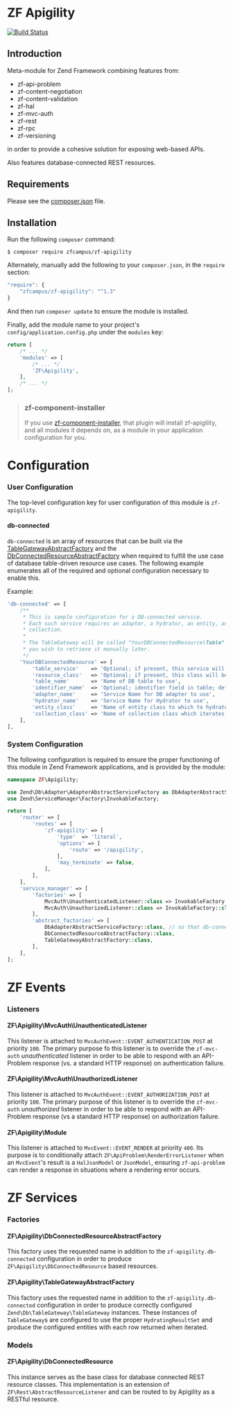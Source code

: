 ZF Apigility
============

[![Build Status](https://travis-ci.org/zfcampus/zf-apigility.png)](https://travis-ci.org/zfcampus/zf-apigility)

Introduction
------------

Meta-module for Zend Framework combining features from:

- zf-api-problem
- zf-content-negotiation
- zf-content-validation
- zf-hal
- zf-mvc-auth
- zf-rest
- zf-rpc
- zf-versioning

in order to provide a cohesive solution for exposing web-based APIs.

Also features database-connected REST resources.

Requirements
------------
  
Please see the [composer.json](composer.json) file.

Installation
------------

Run the following `composer` command:

```console
$ composer require zfcampus/zf-apigility
```

Alternately, manually add the following to your `composer.json`, in the `require` section:

```javascript
"require": {
    "zfcampus/zf-apigility": "^1.3"
}
```

And then run `composer update` to ensure the module is installed.

Finally, add the module name to your project's `config/application.config.php` under the `modules`
key:

```php
return [
    /* ... */
    'modules' => [
        /* ... */
        'ZF\Apigility',
    ],
    /* ... */
];
```

> ### zf-component-installer
>
> If you use [zf-component-installer](https://github.com/zendframework/zf-component-installer),
> that plugin will install zf-apigility, and all modules it depends on, as a
> module in your application configuration for you.

Configuration
=============

### User Configuration

The top-level configuration key for user configuration of this module is
`zf-apigility`.

#### db-connected

`db-connected` is an array of resources that can be built via the
[TableGatewayAbstractFactory](#zfapigilitytablegatewayabstractfactory) and the
[DbConnectedResourceAbstractFactory](#zfapigilitydbconnectedresourceabstractfactory) when required
to fulfill the use case of database table-driven resource use cases. The following example
enumerates all of the required and optional configuration necessary to enable this.

Example:

```php
'db-connected' => [
    /**
     * This is sample configuration for a DB-connected service.
     * Each such service requires an adapter, a hydrator, an entity, and a
     * collection.
     *
     * The TableGateway will be called "YourDBConnectedResource\Table" should
     * you wish to retrieve it manually later.
     */
    'YourDBConnectedResource' => [
        'table_service'    => 'Optional; if present, this service will be used as the table gateway',
        'resource_class'   => 'Optional; if present, this class will be used as the db-connected resource',
        'table_name'       => 'Name of DB table to use',
        'identifier_name'  => 'Optional; identifier field in table; defaults to table_name_id or id',
        'adapter_name'     => 'Service Name for DB adapter to use',
        'hydrator_name'    => 'Service Name for Hydrator to use',
        'entity_class'     => 'Name of entity class to which to hydrate',
        'collection_class' => 'Name of collection class which iterates entities; should be a Paginator extension',
    ],
],
```

### System Configuration

The following configuration is required to ensure the proper functioning of this module in Zend
Framework applications, and is provided by the module:

```php
namespace ZF\Apigility;

use Zend\Db\Adapter\AdapterAbstractServiceFactory as DbAdapterAbstractServiceFactory;
use Zend\ServiceManager\Factory\InvokableFactory;

return [
    'router' => [
        'routes' => [
            'zf-apigility' => [
                'type'  => 'literal',
                'options' => [
                    'route' => '/apigility',
                ],
                'may_terminate' => false,
            ],
        ],
    ],
    'service_manager' => [
        'factories' => [
            MvcAuth\UnauthenticatedListener::class => InvokableFactory::class,
            MvcAuth\UnauthorizedListener::class => InvokableFactory::class,
        ],
        'abstract_factories' => [
            DbAdapterAbstractServiceFactory::class, // so that db-connected works "out-of-the-box"
            DbConnectedResourceAbstractFactory::class,
            TableGatewayAbstractFactory::class,
        ],
    ],
];
```

ZF Events
=========

### Listeners

#### ZF\Apigility\MvcAuth\UnauthenticatedListener

This listener is attached to `MvcAuthEvent::EVENT_AUTHENTICATION_POST` at priority `100`.  The
primary purpose fo this listener is to override the `zf-mvc-auth` _unauthenticated_ listener in
order to be able to respond with an API-Problem response (vs. a standard HTTP response) on
authentication failure.

#### ZF\Apigility\MvcAuth\UnauthorizedListener

This listener is attached to `MvcAuthEvent::EVENT_AUTHORIZATION_POST` at priority `100`.  The
primary purpose of this listener is to override the `zf-mvc-auth` _unauthorized_ listener in order
to be able to respond with an API-Problem response (vs a standard HTTP response) on authorization
failure.

#### ZF\Apigility\Module

This listener is attached to `MvcEvent::EVENT_RENDER` at priority `400`.  Its purpose is to
conditionally attach `ZF\ApiProblem\RenderErrorListener` when an `MvcEvent`'s result is a
`HalJsonModel` or `JsonModel`, ensuring `zf-api-problem` can render a response in situations where
a rendering error occurs.

ZF Services
===========

### Factories

#### ZF\Apigility\DbConnectedResourceAbstractFactory

This factory uses the requested name in addition to the `zf-apigility.db-connected` configuration
in order to produce `ZF\Apigility\DbConnectedResource` based resources.

#### ZF\Apigility\TableGatewayAbstractFactory

This factory uses the requested name in addition to the `zf-apigility.db-connected` configuration
in order to produce correctly configured `Zend\Db\TableGateway\TableGateway` instances.  These
instances of `TableGateway`s are configured to use the proper `HydratingResultSet` and produce
the configured entities with each row returned when iterated.

### Models

#### ZF\Apigility\DbConnectedResource

This instance serves as the base class for database connected REST resource classes.  This
implementation is an extension of `ZF\Rest\AbstractResourceListener` and can be routed to by
Apigility as a RESTful resource.
